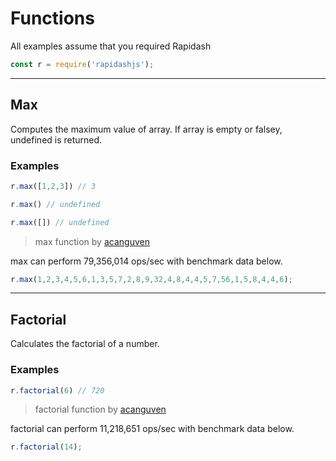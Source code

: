 # Functions

<style>
    h2  {
        text-transform: capitalize;
    }
</style>

<p class="tip">
All examples assume that you required Rapidash
</p>

```js
const r = require('rapidashjs');
```

___
## max

Computes the maximum value of array. If array is empty or falsey, undefined is returned.

### Examples
```js
r.max([1,2,3]) // 3
```
 ```js
r.max() // undefined
```
 ```js
r.max([]) // undefined
```



> max function by <a href="https://github.com/acanguven">acanguven</a>  

max can perform 79,356,014 ops/sec with benchmark data below.

```js
r.max(1,2,3,4,5,6,1,3,5,7,2,8,9,32,4,8,4,4,5,7,56,1,5,8,4,4,6);
```


___
## factorial

Calculates the factorial of a number.

### Examples
```js
r.factorial(6) // 720
```



> factorial function by <a href="https://github.com/acanguven">acanguven</a>  

factorial can perform 11,218,651 ops/sec with benchmark data below.

```js
r.factorial(14);
```



